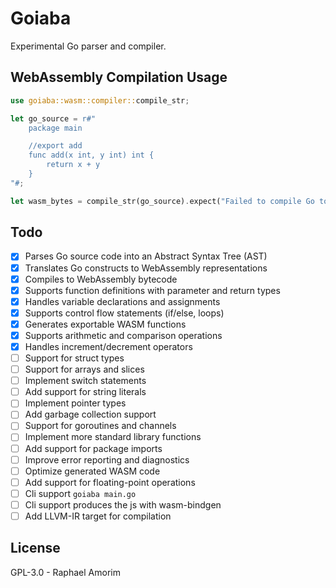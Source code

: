# Goiaba

Experimental Go parser and compiler.

## WebAssembly Compilation Usage

```rust
use goiaba::wasm::compiler::compile_str;

let go_source = r#"
    package main

    //export add
    func add(x int, y int) int {
        return x + y
    }
"#;

let wasm_bytes = compile_str(go_source).expect("Failed to compile Go to WASM");
```

## Todo

- [x] Parses Go source code into an Abstract Syntax Tree (AST)
- [x] Translates Go constructs to WebAssembly representations
- [x] Compiles to WebAssembly bytecode
- [x] Supports function definitions with parameter and return types
- [x] Handles variable declarations and assignments
- [x] Supports control flow statements (if/else, loops)
- [x] Generates exportable WASM functions
- [x] Supports arithmetic and comparison operations
- [x] Handles increment/decrement operators
- [ ] Support for struct types
- [ ] Support for arrays and slices
- [ ] Implement switch statements
- [ ] Add support for string literals
- [ ] Implement pointer types
- [ ] Add garbage collection support
- [ ] Support for goroutines and channels
- [ ] Implement more standard library functions
- [ ] Add support for package imports
- [ ] Improve error reporting and diagnostics
- [ ] Optimize generated WASM code
- [ ] Add support for floating-point operations
- [ ] Cli support `goiaba main.go`
- [ ] Cli support produces the js with wasm-bindgen
- [ ] Add LLVM-IR target for compilation

## License

GPL-3.0 - Raphael Amorim